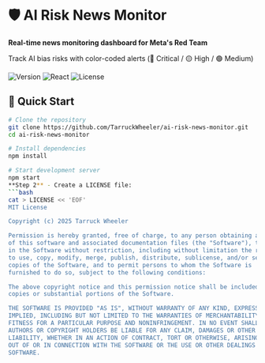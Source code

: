 # 🛡️ AI Risk News Monitor

**Real-time news monitoring dashboard for Meta's Red Team**

Track AI bias risks with color-coded alerts (🔴 Critical / 🟡 High / 🟢 Medium)

![Version](https://img.shields.io/badge/version-1.0.0-blue)
![React](https://img.shields.io/badge/React-18-61dafb)
![License](https://img.shields.io/badge/license-MIT-green)

## 🚀 Quick Start

```bash
# Clone the repository
git clone https://github.com/TarruckWheeler/ai-risk-news-monitor.git
cd ai-risk-news-monitor

# Install dependencies
npm install

# Start development server
npm start
**Step 2** - Create a LICENSE file:
```bash
cat > LICENSE << 'EOF'
MIT License

Copyright (c) 2025 Tarruck Wheeler

Permission is hereby granted, free of charge, to any person obtaining a copy
of this software and associated documentation files (the "Software"), to deal
in the Software without restriction, including without limitation the rights
to use, copy, modify, merge, publish, distribute, sublicense, and/or sell
copies of the Software, and to permit persons to whom the Software is
furnished to do so, subject to the following conditions:

The above copyright notice and this permission notice shall be included in all
copies or substantial portions of the Software.

THE SOFTWARE IS PROVIDED "AS IS", WITHOUT WARRANTY OF ANY KIND, EXPRESS OR
IMPLIED, INCLUDING BUT NOT LIMITED TO THE WARRANTIES OF MERCHANTABILITY,
FITNESS FOR A PARTICULAR PURPOSE AND NONINFRINGEMENT. IN NO EVENT SHALL THE
AUTHORS OR COPYRIGHT HOLDERS BE LIABLE FOR ANY CLAIM, DAMAGES OR OTHER
LIABILITY, WHETHER IN AN ACTION OF CONTRACT, TORT OR OTHERWISE, ARISING FROM,
OUT OF OR IN CONNECTION WITH THE SOFTWARE OR THE USE OR OTHER DEALINGS IN THE
SOFTWARE.
